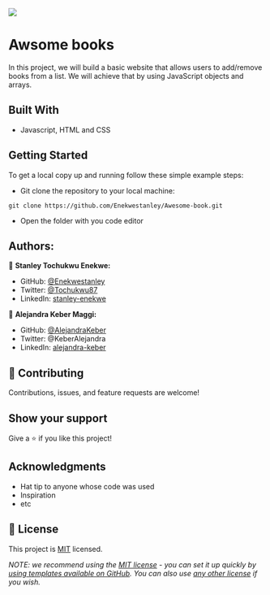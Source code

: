 ![](https://img.shields.io/badge/Microverse-blueviolet)

# Awsome books

In this project, we will build a basic website that allows users to add/remove books from a list. We will achieve that by using JavaScript objects and arrays. 

## Built With

- Javascript, HTML and CSS

## Getting Started

To get a local copy up and running follow these simple example steps:
- Git clone the repository to your local machine:
```
git clone https://github.com/Enekwestanley/Awesome-book.git
```
- Open the folder with you code editor

## Authors:

👤 **Stanley Tochukwu Enekwe:**
- GitHub: [@Enekwestanley](https://github.com/Enekwestanley)
- Twitter: [@Tochukwu87](https://twitter.com/tochukwu87)
- LinkedIn: [stanley-enekwe](https://www.linkedin.com/in/stanley-enekwe-285104230/)


👤 **Alejandra Keber Maggi:** 

- GitHub: [@AlejandraKeber](https://github.com/AlejandraKeber)
- Twitter: @KeberAlejandra
- LinkedIn: [alejandra-keber](www.linkedin.com/in/alejandra-keber)



## 🤝 Contributing

Contributions, issues, and feature requests are welcome!

## Show your support

Give a ⭐️ if you like this project!

## Acknowledgments

- Hat tip to anyone whose code was used
- Inspiration
- etc

## 📝 License

This project is [MIT](./MIT.md) licensed.

_NOTE: we recommend using the [MIT license](https://choosealicense.com/licenses/mit/) - you can set it up quickly by [using templates available on GitHub](https://docs.github.com/en/communities/setting-up-your-project-for-healthy-contributions/adding-a-license-to-a-repository). You can also use [any other license](https://choosealicense.com/licenses/) if you wish._

